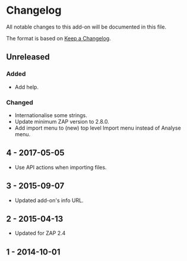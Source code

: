 # Changelog
All notable changes to this add-on will be documented in this file.

The format is based on [Keep a Changelog](https://keepachangelog.com/en/1.0.0/).

## Unreleased
### Added
- Add help.

### Changed
- Internationalise some strings.
- Update minimum ZAP version to 2.8.0.
- Add import menu to (new) top level Import menu instead of Analyse menu.

## 4 - 2017-05-05

- Use API actions when importing files.

## 3 - 2015-09-07

- Updated add-on's info URL.

## 2 - 2015-04-13

- Updated for ZAP 2.4

## 1 - 2014-10-01



